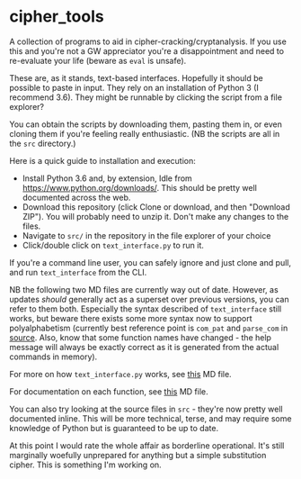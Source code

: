 # cipher\_tools
A collection of programs to aid in cipher-cracking/cryptanalysis. If you use this and you're not a GW appreciator you're a disappointment and need to re-evaluate your life (beware as `eval` is unsafe).

These are, as it stands, text-based interfaces. Hopefully it should be possible to paste in input. They rely on an installation of Python 3 (I recommend 3.6). They might be runnable by clicking the script from a file explorer?

You can obtain the scripts by downloading them, pasting them in, or even cloning them if you're feeling really enthusiastic. (NB the scripts are all in the `src` directory.)

Here is a quick guide to installation and execution:

 - Install Python 3.6 and, by extension, Idle from https://www.python.org/downloads/. This should be pretty well documented across the web.
 - Download this repository (click Clone or download, and then "Download ZIP"). You will probably need to unzip it. Don't make any changes to the files.
 - Navigate to `src/` in the repository in the file explorer of your choice
 - Click/double click on `text_interface.py` to run it.

If you're a command line user, you can safely ignore and just clone and pull, and run `text_interface` from the CLI.

NB the following two MD files are currently way out of date. However, as updates *should* generally act as a superset over previous versions, you can refer to them both. Especially the syntax described of `text_interface` still works, but beware there exists some more syntax now to support polyalphabetism (currently best reference point is `com_pat` and `parse_com` in [source](https://github.com/elterminad0r/cipher_tools/blob/e449797809dacf1f3c5d6380673cb087d8825a6b/src/text_interface.py#L106). Also, know that some function names have changed - the help message will always be exactly correct as it is generated from the actual commands in memory).

For more on how `text_interface.py` works, see [this](https://github.com/elterminad0r/cipher_tools/blob/master/text_interface_doc.md) MD file.

For documentation on each function, see [this](https://github.com/elterminad0r/cipher_tools/blob/master/action_doc.md) MD file.

You can also try looking at the source files in `src` - they're now pretty well documented inline. This will be more technical, terse, and may require some knowledge of Python but is guaranteed to be up to date.

At this point I would rate the whole affair as borderline operational. It's still marginally woefully unprepared for anything but a simple substitution cipher. This is something I'm working on.

